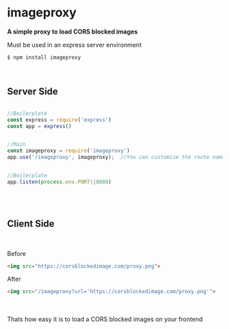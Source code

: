 # **imageproxy**
**A simple proxy to load CORS blocked images**  

Must be used in an express server environment

```console
$ npm install imageproxy
```

<br/>

## Server Side
```javascript

//Boilerplate
const express = require('express')
const app = express()


//Main
const imageproxy = require('imageproxy')
app.use('/imageproxy', imageproxy);  //You can customise the route name


//Boilerplate
app.listen(process.env.PORT||8080)


```
<br/>
<br/>

## Client Side
<br/>

Before 
```html
<img src="https://corsblockedimage.com/proxy.png">
```

After
```html
<img src="/imageproxy?url='https://corsblockedimage.com/proxy.png'">
```


<br/>
<br/>
Thats how easy it is to load a CORS blocked images on your frontend